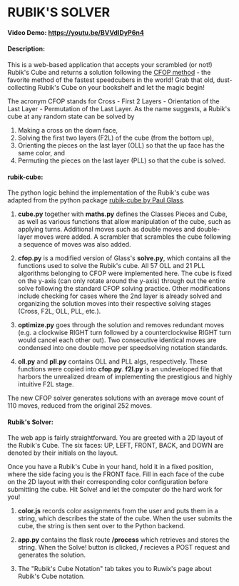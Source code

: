 
# RUBIK'S SOLVER
#### Video Demo: <https://youtu.be/BVVdIDyP6n4>
#### Description:

This is a web-based application that accepts your scrambled (or not!) Rubik's Cube and returns a solution following the [CFOP method](https://ruwix.com/the-rubiks-cube/advanced-cfop-fridrich/) - the favorite method of the fastest speedcubers in the world! Grab that old, dust-collecting Rubik's Cube on your bookshelf and let the magic begin!

The acronym CFOP stands for Cross - First 2 Layers - Orientation of the Last Layer - Permutation of the Last Layer. As the name suggests, a Rubik's cube at any random state can be solved by
1. Making a cross on the down face,
2. Solving the first two layers (F2L) of the cube (from the bottom up),
3. Orienting the pieces on the last layer (OLL) so that the up face has the same color, and
4. Permuting the pieces on the last layer (PLL) so that the cube is solved.

#### rubik-cube:

The python logic behind the implementation of the Rubik's cube was adapted from the python package [rubik-cube by Paul Glass](https://pypi.org/project/rubik-cube/).

1. **cube.py** together with **maths.py** defines the Classes Pieces and Cube, as well as various functions that allow manipulation of the cube, such as applying turns. Additional moves such as double moves and double-layer moves were added. A scrambler that scrambles the cube following a sequence of moves was also added.

2. **cfop.py** is a modified version of Glass's **solve.py**, which contains all the functions used to solve the Rubik's cube. All 57 OLL and 21 PLL algorithms belonging to CFOP were implemented here. The cube is fixed on the y-axis (can only rotate around the y-axis) through out the entire solve following the standard CFOP solving practice. Other modifications include checking for cases where the 2nd layer is already solved and organizing the solution moves into their respective solving stages (Cross, F2L, OLL, PLL, etc.).

3. **optimize.py** goes through the solution and removes redundant moves (e.g. a clockwise RIGHT turn followed by a counterclockwise RIGHT turn would cancel each other out). Two consecutive identical moves are condensed into one double move per speedsolving notation standards.

4. **oll.py** and **pll.py** contains OLL and PLL algs, respectively. These functions were copied into **cfop.py**. **f2l.py** is an undeveloped file that harbors the unrealized dream of implementing the prestigious and highly intuitive F2L stage.

The new CFOP solver generates solutions with an average move count of 110 moves, reduced from the original 252 moves.

#### Rubik's Solver:
The web app is fairly straightforward. You are greeted with a 2D layout of the Rubik's Cube. The six faces: UP, LEFT, FRONT, BACK, and DOWN are denoted by their initials on the layout.

Once you have a Rubik's Cube in your hand, hold it in a fixed position, where the side facing you is the FRONT face. Fill in each face of the cube on the 2D layout with their corresponding color configuration before submitting the cube. Hit Solve! and let the computer do the hard work for you!

1. **color.js** records color assignments from the user and puts them in a string, which describes the state of the cube. When the user submits the cube, the string is then sent over to the Python backend.

2. **app.py** contains the flask route **/process** which retrieves  and stores the string. When the Solve! button is clicked, **/** recieves a POST request and generates the solution.

3. The "Rubik's Cube Notation" tab takes you to Ruwix's page about Rubik's Cube notation.

